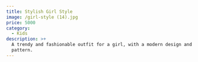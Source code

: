 ```yaml
---
title: Stylish Girl Style
image: /girl-style (14).jpg
price: 5000
category:
  - Kids
description: >+
  A trendy and fashionable outfit for a girl, with a modern design and a unique
  pattern.
---
```


